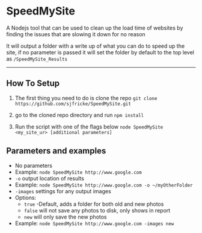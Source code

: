 # SpeedMySite
A Nodejs tool that can be used to clean up the load time of websites by finding the issues that are slowing it down for no reason

It will output a folder with a write up of what you can do to speed up the site, if no parameter is passed it will set the folder by default to the top level as `/SpeedMySite_Results`

-------

## How To Setup
1. The first thing you need to do is clone the repo
`git clone https://github.com/sjfricke/SpeedMySite.git`

2. go to the cloned repo directory and run
`npm install`

3. Run the script with one of the flags below
`node SpeedMySite <my_site_ur> [additional parameters]`

## Parameters and examples

  * No parameters
   * Example: `node SpeedMySite http://www.google.com`
  * `-o` output location of results
   * Example: `node SpeedMySite http://www.google.com -o ~/myOtherFolder`
  * `-images` settings for any output images
   * Options:
     * `true` -Default, adds a folder for both old and new photos
     * `false` will not save any photos to disk, only shows in report
     * `new` will only save the new photos
   * Example: `node SpeedMySite http://www.google.com -images new`
